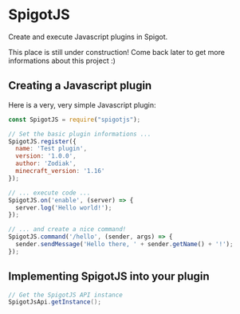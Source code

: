 # SpigotJS

Create and execute Javascript plugins in Spigot.

This place is still under construction! Come back later to get more informations about this project :)

## Creating a Javascript plugin

Here is a very, very simple Javascript plugin:

```js
const SpigotJS = require("spigotjs");

// Set the basic plugin informations ...
SpigotJS.register({
  name: 'Test plugin',
  version: '1.0.0',
  author: 'Zodiak',
  minecraft_version: '1.16'
});

// ... execute code ...
SpigotJS.on('enable', (server) => {
  server.log('Hello world!');
});

// ... and create a nice command!
SpigotJS.command('/hello', (sender, args) => {
  sender.sendMessage('Hello there, ' + sender.getName() + '!');
});
```

## Implementing SpigotJS into your plugin

```java
// Get the SpigotJS API instance
SpigotJsApi.getInstance();
```
